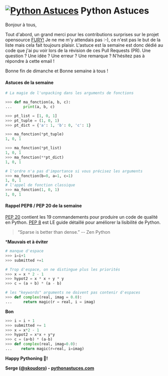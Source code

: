 <!--title: Deux très bon alliés: unpacking et arguments de fonction -->
# [![Python Astuces](https://pythonastuces.com/images/python-logo.jpeg)](https://pythonastuces.com) Python Astuces

Bonjour à tous,

Tout d'abord, un grand merci pour les contributions surprises sur le projet opensource [FURY!](https://github.com/fury-gl/fury) Je ne me m'y attendais pas :-), ce n'est pas le but de la liste mais cela fait toujours plaisir. L'astuce est la semaine est donc dédié au code que j'ai pu voir lors de la révision de ces Pull Requests (PR). Une question ? Une idée ? Une erreur ? Une remarque ? N'hésitez pas à répondre à cette email !

Bonne fin de dimanche et Bonne semaine à tous !

#### Astuces de la semaine

```python
# La magie de l'unpacking dans les arguments de fonctions

>>> def ma_fonction(a, b, c):
...     print(a, b, c)

>>> pt_list = [1, 0, 1]
>>> pt_tuple = (1, 0, 1)
>>> pt_dict = {'a': 1, 'b': 0, 'c': 1}

>>> ma_fonction(*pt_tuple)
1, 0, 1

>>> ma_fonction(*pt_list)
1, 0, 1
>>> ma_fonction(**pt_dict)
1, 0, 1

# l'ordre n'a pas d'importance si vous précisez les arguments
>>> ma_fonction(b=0, a=1, c=1)
1, 0, 1
# l'appel de fonction classique
>>> ma_fonction(1, 0, 1)
1, 0, 1
```

#### Rappel PEP8 / PEP 20 de la semaine

[PEP 20](https://www.python.org/dev/peps/pep-0020/) contient les 19 commandements pour produire un code de qualité en Python. [PEP 8](https://www.python.org/dev/peps/pep-0008/) est LE guide détaillé pour améliorer la lisibilité de Python.

> “Sparse is better than dense.” -- Zen Python

***Mauvais et à éviter**

```python
# manque d'espace
>>> i=i+1
>>> submitted +=1

# Trop d'espace, on ne distingue plus les priorités
>>> x = x * 2 - 1
>>> hypot2 = x * x + y * y
>>> c = (a + b) * (a - b)

# les "keywords" arguments ne doivent pas contenir d'espaces
>>> def complex(real, imag = 0.0):
...     return magic(r = real, i = imag)
```

**Bon**

```python
>>> i = i + 1
>>> submitted += 1
>>> x = x*2 - 1
>>> hypot2 = x*x + y*y
>>> c = (a+b) * (a-b)
>>> def complex(real, imag=0.0):
...    return magic(r=real, i=imag)
```

**Happy Pythoning 🐍!**

**Serge ([@skoudoro](https://twitter.com/skoudoro)) - [pythonastuces.com](https://pythonastuces.com)**